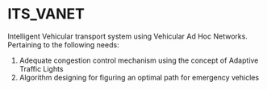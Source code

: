 # ITS_VANET

Intelligent Vehicular transport system using Vehicular Ad Hoc Networks. Pertaining to the following needs:

1) Adequate congestion control mechanism using the concept of Adaptive Traffic Lights
2) Algorithm designing for figuring an optimal path for emergency vehicles
